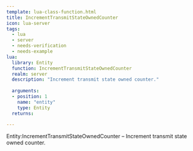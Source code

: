 ```yaml
---
template: lua-class-function.html
title: IncrementTransmitStateOwnedCounter
icon: lua-server
tags:
  - lua
  - server
  - needs-verification
  - needs-example
lua:
  library: Entity
  function: IncrementTransmitStateOwnedCounter
  realm: server
  description: "Increment transmit state owned counter."
  
  arguments:
  - position: 1
    name: "entity"
    type: Entity
  returns:
    
---
```


<div class="lua__search__keywords">
Entity:IncrementTransmitStateOwnedCounter &#x2013; Increment transmit state owned counter.
</div>
